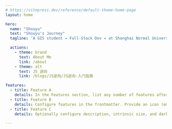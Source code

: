 ```yaml
---
# https://vitepress.dev/reference/default-theme-home-page
layout: home

hero:
  name: "Shouyu"
  text: "Shouyu's Journey"
  tagline: 'A GIS student ✦ Full-Stack Dev ✦ at Shanghai Normal University Turning caffeine into code since 2023.'

  actions:
    - theme: brand
      text: About Me
      link: /about
    - theme: alt
      text: JS 逆向
      link: /blogs/JS逆向/JS逆向-入门指南

features:
  - title: Feature A
    details: In the Features section, list any number of features after the Hero section.
  - title: Feature B
    details: Configure features in the frontmatter. Provide an icon (emoji or image) for each feature. 
  - title: Feature C
    details: Optionally configure description, intrinsic size, and dark/light theme appearances.

---
```


